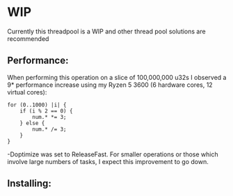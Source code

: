 # WIP
Currently this threadpool is a WIP and other thread pool solutions are recommended

## Performance:
When performing this operation on a slice of 100,000,000 u32s I observed a 9* performance increase using my Ryzen 5 3600 (6 hardware cores, 12 virtual cores):
```zig
for (0..1000) |i| {
    if (i % 2 == 0) {
        num.* *= 3;
    } else {
        num.* /= 3;
    }
}
```
-Doptimize was set to ReleaseFast. For smaller operations or those which involve large numbers of tasks, I expect this improvement to go down.

## Installing:
